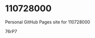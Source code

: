 # 110728000
Personal GitHub Pages site for 110728000









































76rP7
